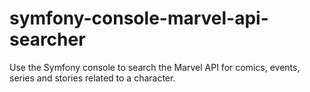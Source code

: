 # symfony-console-marvel-api-searcher
Use the Symfony console to search the Marvel API for comics, events, series and stories related to a character.
